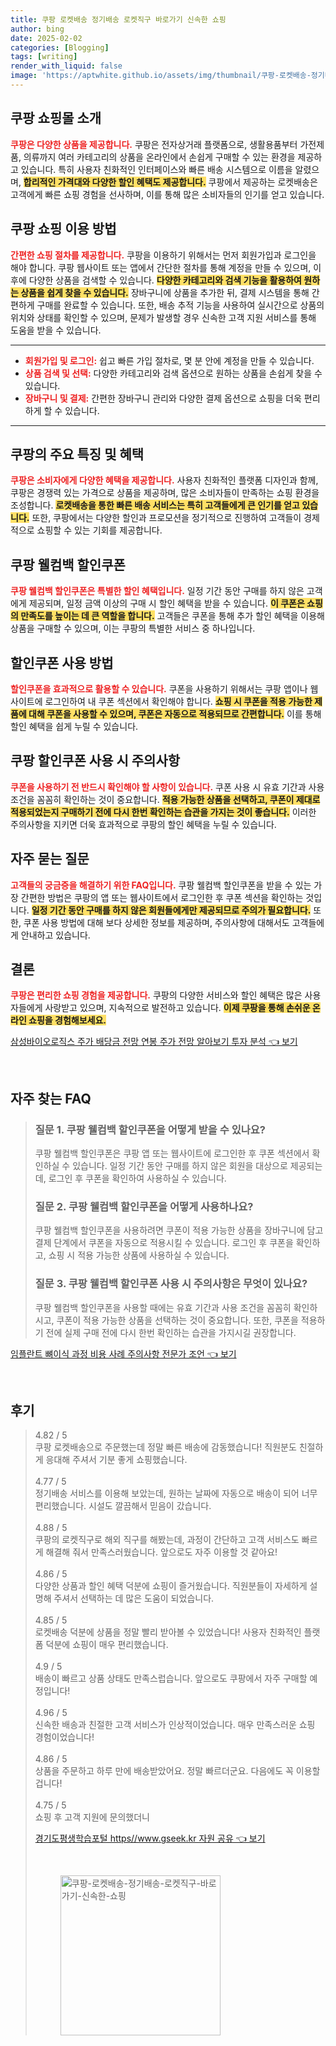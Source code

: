 ```yaml
---
title: 쿠팡 로켓배송 정기배송 로켓직구 바로가기 신속한 쇼핑
author: bing
date: 2025-02-02
categories: [Blogging]
tags: [writing]
render_with_liquid: false
image: 'https://aptwhite.github.io/assets/img/thumbnail/쿠팡-로켓배송-정기배송-로켓직구-바로가기-신속한-쇼핑.webp'
---
```



<h2 id='쿠팡 쇼핑몰 소개'>쿠팡 쇼핑몰 소개</h2>

<p><b><span style="color: #ee2323;">쿠팡은 다양한 상품을 제공합니다.</span></b> 쿠팡은 전자상거래 플랫폼으로, 생활용품부터 가전제품, 의류까지 여러 카테고리의 상품을 온라인에서 손쉽게 구매할 수 있는 환경을 제공하고 있습니다. 특히 사용자 친화적인 인터페이스와 빠른 배송 시스템으로 이름을 알렸으며, <b><span style="background-color: #ffe066;">합리적인 가격대와 다양한 할인 혜택도 제공합니다.</span></b> 쿠팡에서 제공하는 로켓배송은 고객에게 빠른 쇼핑 경험을 선사하며, 이를 통해 많은 소비자들의 인기를 얻고 있습니다.</p>

<h2 id='쿠팡 쇼핑 이용 방법'>쿠팡 쇼핑 이용 방법</h2>

<p><b><span style="color: #ee2323;">간편한 쇼핑 절차를 제공합니다.</span></b> 쿠팡을 이용하기 위해서는 먼저 회원가입과 로그인을 해야 합니다. 쿠팡 웹사이트 또는 앱에서 간단한 절차를 통해 계정을 만들 수 있으며, 이 후에 다양한 상품을 검색할 수 있습니다. <b><span style="background-color: #ffe066;">다양한 카테고리와 검색 기능을 활용하여 원하는 상품을 쉽게 찾을 수 있습니다.</span></b> 장바구니에 상품을 추가한 뒤, 결제 시스템을 통해 간편하게 구매를 완료할 수 있습니다. 또한, 배송 추적 기능을 사용하여 실시간으로 상품의 위치와 상태를 확인할 수 있으며, 문제가 발생할 경우 신속한 고객 지원 서비스를 통해 도움을 받을 수 있습니다.</p>

<hr />

<ul>
    <li><b><span style="color: #ee2323;">회원가입 및 로그인:</span></b> 쉽고 빠른 가입 절차로, 몇 분 안에 계정을 만들 수 있습니다.</li>
    <li><b><span style="color: #ee2323;">상품 검색 및 선택:</span></b> 다양한 카테고리와 검색 옵션으로 원하는 상품을 손쉽게 찾을 수 있습니다.</li>
    <li><b><span style="color: #ee2323;">장바구니 및 결제:</span></b> 간편한 장바구니 관리와 다양한 결제 옵션으로 쇼핑을 더욱 편리하게 할 수 있습니다.</li>
</ul>

<hr />

<h2 id='쿠팡의 주요 특징 및 혜택'>쿠팡의 주요 특징 및 혜택</h2>

<p><b><span style="color: #ee2323;">쿠팡은 소비자에게 다양한 혜택을 제공합니다.</span></b> 사용자 친화적인 플랫폼 디자인과 함께, 쿠팡은 경쟁력 있는 가격으로 상품을 제공하며, 많은 소비자들이 만족하는 쇼핑 환경을 조성합니다. <b><span style="background-color: #ffe066;">로켓배송을 통한 빠른 배송 서비스는 특히 고객들에게 큰 인기를 얻고 있습니다.</span></b> 또한, 쿠팡에서는 다양한 할인과 프로모션을 정기적으로 진행하여 고객들이 경제적으로 쇼핑할 수 있는 기회를 제공합니다.</p>

<h2 id='쿠팡 웰컴백 할인쿠폰'>쿠팡 웰컴백 할인쿠폰</h2>

<p><b><span style="color: #ee2323;">쿠팡 웰컴백 할인쿠폰은 특별한 할인 혜택입니다.</span></b> 일정 기간 동안 구매를 하지 않은 고객에게 제공되며, 일정 금액 이상의 구매 시 할인 혜택을 받을 수 있습니다. <b><span style="background-color: #ffe066;">이 쿠폰은 쇼핑의 만족도를 높이는 데 큰 역할을 합니다.</span></b> 고객들은 쿠폰을 통해 추가 할인 혜택을 이용해 상품을 구매할 수 있으며, 이는 쿠팡의 특별한 서비스 중 하나입니다.</p>

<h2 id='할인쿠폰 사용 방법'>할인쿠폰 사용 방법</h2>

<p><b><span style="color: #ee2323;">할인쿠폰을 효과적으로 활용할 수 있습니다.</span></b> 쿠폰을 사용하기 위해서는 쿠팡 앱이나 웹사이트에 로그인하여 내 쿠폰 섹션에서 확인해야 합니다. <b><span style="background-color: #ffe066;">쇼핑 시 쿠폰을 적용 가능한 제품에 대해 쿠폰을 사용할 수 있으며, 쿠폰은 자동으로 적용되므로 간편합니다.</span></b> 이를 통해 할인 혜택을 쉽게 누릴 수 있습니다.</p>

<h2 id='주요 주의사항'>쿠팡 할인쿠폰 사용 시 주의사항</h2>

<p><b><span style="color: #ee2323;">쿠폰을 사용하기 전 반드시 확인해야 할 사항이 있습니다.</span></b> 쿠폰 사용 시 유효 기간과 사용 조건을 꼼꼼히 확인하는 것이 중요합니다. <b><span style="background-color: #ffe066;">적용 가능한 상품을 선택하고, 쿠폰이 제대로 적용되었는지 구매하기 전에 다시 한번 확인하는 습관을 가지는 것이 좋습니다.</span></b> 이러한 주의사항을 지키면 더욱 효과적으로 쿠팡의 할인 혜택을 누릴 수 있습니다.</p>

<h2 id='자주 묻는 질문'>자주 묻는 질문</h2>

<p><b><span style="color: #ee2323;">고객들의 궁금증을 해결하기 위한 FAQ입니다.</span></b> 쿠팡 웰컴백 할인쿠폰을 받을 수 있는 가장 간편한 방법은 쿠팡의 앱 또는 웹사이트에서 로그인한 후 쿠폰 섹션을 확인하는 것입니다. <b><span style="background-color: #ffe066;">일정 기간 동안 구매를 하지 않은 회원들에게만 제공되므로 주의가 필요합니다.</span></b> 또한, 쿠폰 사용 방법에 대해 보다 상세한 정보를 제공하며, 주의사항에 대해서도 고객들에게 안내하고 있습니다.</p>

<h2 id='결론'>결론</h2>

<p><b><span style="color: #ee2323;">쿠팡은 편리한 쇼핑 경험을 제공합니다.</span></b> 쿠팡의 다양한 서비스와 할인 혜택은 많은 사용자들에게 사랑받고 있으며, 지속적으로 발전하고 있습니다. <b><span style="background-color: #ffe066;">이제 쿠팡을 통해 손쉬운 온라인 쇼핑을 경험해보세요.</span></b></p>


<p><a class="click-button" title="삼성바이오로직스 주가 배당금 전망 연봉 주가 전망 알아보기 투자 분석" href="https://aptwhite.github.io/posts/%EC%82%BC%EC%84%B1%EB%B0%94%EC%9D%B4%EC%98%A4%EB%A1%9C%EC%A7%81%EC%8A%A4-%EC%A3%BC%EA%B0%80-%EB%B0%B0%EB%8B%B9%EA%B8%88-%EC%A0%84%EB%A7%9D-%EC%97%B0%EB%B4%89-%EC%A3%BC%EA%B0%80-%EC%A0%84%EB%A7%9D-%EC%95%8C%EC%95%84%EB%B3%B4%EA%B8%B0-%ED%88%AC%EC%9E%90-%EB%B6%84%EC%84%9D/" rel="dofollow">삼성바이오로직스 주가 배당금 전망 연봉 주가 전망 알아보기 투자 분석 👈 보기</a></p><br>
<h2 id='자주_찾는_FAQ'>자주 찾는 FAQ</h2>
<div itemscope="" itemtype="https://schema.org/FAQPage"> 
<blockquote> 
<div itemscope="" itemprop="mainEntity" itemtype="https://schema.org/Question"> 
<h3 itemprop="name">질문 1. 쿠팡 웰컴백 할인쿠폰을 어떻게 받을 수 있나요?</h3> 
<div itemscope="" itemprop="acceptedAnswer" itemtype="https://schema.org/Answer"> 
<span itemprop="text"> 
<p>쿠팡 웰컴백 할인쿠폰은 쿠팡 앱 또는 웹사이트에 로그인한 후 쿠폰 섹션에서 확인하실 수 있습니다. 일정 기간 동안 구매를 하지 않은 회원을 대상으로 제공되는데, 로그인 후 쿠폰을 확인하여 사용하실 수 있습니다.</p> 
</span> 
</div> 
</div> 

<div itemscope="" itemprop="mainEntity" itemtype="https://schema.org/Question"> 
<h3 itemprop="name">질문 2. 쿠팡 웰컴백 할인쿠폰을 어떻게 사용하나요?</h3> 
<div itemscope="" itemprop="acceptedAnswer" itemtype="https://schema.org/Answer"> 
<span itemprop="text"> 
<p>쿠팡 웰컴백 할인쿠폰을 사용하려면 쿠폰이 적용 가능한 상품을 장바구니에 담고 결제 단계에서 쿠폰을 자동으로 적용시킬 수 있습니다. 로그인 후 쿠폰을 확인하고, 쇼핑 시 적용 가능한 상품에 사용하실 수 있습니다.</p> 
</span> 
</div> 
</div> 

<div itemscope="" itemprop="mainEntity" itemtype="https://schema.org/Question"> 
<h3 itemprop="name">질문 3. 쿠팡 웰컴백 할인쿠폰 사용 시 주의사항은 무엇이 있나요?</h3> 
<div itemscope="" itemprop="acceptedAnswer" itemtype="https://schema.org/Answer"> 
<span itemprop="text"> 
<p>쿠팡 웰컴백 할인쿠폰을 사용할 때에는 유효 기간과 사용 조건을 꼼꼼히 확인하시고, 쿠폰이 적용 가능한 상품을 선택하는 것이 중요합니다. 또한, 쿠폰을 적용하기 전에 실제 구매 전에 다시 한번 확인하는 습관을 가지시길 권장합니다.</p> 
</span> 
</div> 
</div> 

</blockquote> 
</div>
<p><a class="click-button" title="임플란트 뼈이식 과정 비용 사례 주의사항 전문가 조언" href="https://aptwhite.github.io/posts/%EC%9E%84%ED%94%8C%EB%9E%80%ED%8A%B8-%EB%BC%88%EC%9D%B4%EC%8B%9D-%EA%B3%BC%EC%A0%95-%EB%B9%84%EC%9A%A9-%EC%82%AC%EB%A1%80-%EC%A3%BC%EC%9D%98%EC%82%AC%ED%95%AD-%EC%A0%84%EB%AC%B8%EA%B0%80-%EC%A1%B0%EC%96%B8/" rel="dofollow">임플란트 뼈이식 과정 비용 사례 주의사항 전문가 조언 👈 보기</a></p><br>
<h2 id='후기'>후기</h2>
<div itemscope itemtype="https://schema.org/Product">
  <blockquote>
  <div itemprop="review" itemscope itemtype="https://schema.org/Review">
      <div itemprop="reviewRating" itemscope itemtype="https://schema.org/Rating"> <span itemprop="ratingValue">4.82</span> / <span itemprop="bestRating">5</span> </div>
      <span itemprop="reviewBody">쿠팡 로켓배송으로 주문했는데 정말 빠른 배송에 감동했습니다! 직원분도 친절하게 응대해 주셔서 기분 좋게 쇼핑했습니다.</span>
  </div>
  <br>
  <div itemprop="review" itemscope itemtype="https://schema.org/Review">
      <div itemprop="reviewRating" itemscope itemtype="https://schema.org/Rating"> <span itemprop="ratingValue">4.77</span> / <span itemprop="bestRating">5</span> </div>
      <span itemprop="reviewBody">정기배송 서비스를 이용해 보았는데, 원하는 날짜에 자동으로 배송이 되어 너무 편리했습니다. 시설도 깔끔해서 믿음이 갔습니다.</span>
  </div>
  <br>
  <div itemprop="review" itemscope itemtype="https://schema.org/Review">
      <div itemprop="reviewRating" itemscope itemtype="https://schema.org/Rating"> <span itemprop="ratingValue">4.88</span> / <span itemprop="bestRating">5</span> </div>
      <span itemprop="reviewBody">쿠팡의 로켓직구로 해외 직구를 해봤는데, 과정이 간단하고 고객 서비스도 빠르게 해결해 줘서 만족스러웠습니다. 앞으로도 자주 이용할 것 같아요!</span>
  </div>
  <br>
  <div itemprop="review" itemscope itemtype="https://schema.org/Review">
      <div itemprop="reviewRating" itemscope itemtype="https://schema.org/Rating"> <span itemprop="ratingValue">4.86</span> / <span itemprop="bestRating">5</span> </div>
      <span itemprop="reviewBody">다양한 상품과 할인 혜택 덕분에 쇼핑이 즐거웠습니다. 직원분들이 자세하게 설명해 주셔서 선택하는 데 많은 도움이 되었습니다.</span>
  </div>
  <br>
  <div itemprop="review" itemscope itemtype="https://schema.org/Review">
      <div itemprop="reviewRating" itemscope itemtype="https://schema.org/Rating"> <span itemprop="ratingValue">4.85</span> / <span itemprop="bestRating">5</span> </div>
      <span itemprop="reviewBody">로켓배송 덕분에 상품을 정말 빨리 받아볼 수 있었습니다! 사용자 친화적인 플랫폼 덕분에 쇼핑이 매우 편리했습니다.</span>
  </div>
  <br>
  <div itemprop="review" itemscope itemtype="https://schema.org/Review">
      <div itemprop="reviewRating" itemscope itemtype="https://schema.org/Rating"> <span itemprop="ratingValue">4.9</span> / <span itemprop="bestRating">5</span> </div>
      <span itemprop="reviewBody">배송이 빠르고 상품 상태도 만족스럽습니다. 앞으로도 쿠팡에서 자주 구매할 예정입니다!</span>
  </div>
  <br>
  <div itemprop="review" itemscope itemtype="https://schema.org/Review">
      <div itemprop="reviewRating" itemscope itemtype="https://schema.org/Rating"> <span itemprop="ratingValue">4.96</span> / <span itemprop="bestRating">5</span> </div>
      <span itemprop="reviewBody">신속한 배송과 친절한 고객 서비스가 인상적이었습니다. 매우 만족스러운 쇼핑 경험이었습니다!</span>
  </div>
  <br>
  <div itemprop="review" itemscope itemtype="https://schema.org/Review">
      <div itemprop="reviewRating" itemscope itemtype="https://schema.org/Rating"> <span itemprop="ratingValue">4.86</span> / <span itemprop="bestRating">5</span> </div>
      <span itemprop="reviewBody">상품을 주문하고 하루 만에 배송받았어요. 정말 빠르더군요. 다음에도 꼭 이용할 겁니다!</span>
  </div>
  <br>
  <div itemprop="review" itemscope itemtype="https://schema.org/Review">
      <div itemprop="reviewRating" itemscope itemtype="https://schema.org/Rating"> <span itemprop="ratingValue">4.75</span> / <span itemprop="bestRating">5</span> </div>
      <span itemprop="reviewBody">쇼핑 후 고객 지원에 문의했더니
<p><a class="click-button" title="경기도평생학습포털 https//www.gseek.kr 자원 공유" href="https://aptwhite.github.io/posts/%EA%B2%BD%EA%B8%B0%EB%8F%84%ED%8F%89%EC%83%9D%ED%95%99%EC%8A%B5%ED%8F%AC%ED%84%B8-httpswww.gseek.kr-%EC%9E%90%EC%9B%90-%EA%B3%B5%EC%9C%A0/" rel="dofollow">경기도평생학습포털 https//www.gseek.kr 자원 공유 👈 보기</a></p><br>
<figure class="image"><img src="https://aptwhite.github.io/assets/img/thumbnail/쿠팡-로켓배송-정기배송-로켓직구-바로가기-신속한-쇼핑.webp" alt="쿠팡-로켓배송-정기배송-로켓직구-바로가기-신속한-쇼핑" width="256" height="256"></figure>